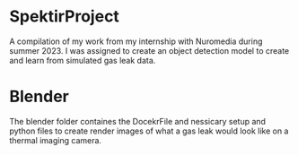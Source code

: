 # SpektirProject
A compilation of my work from my internship with Nuromedia during summer 2023. I was assigned to create an object detection model to create and learn from simulated gas leak data.

# Blender
The blender folder containes the DocekrFile and nessicary setup and python files to create render images of what a gas leak would look like on a thermal imaging camera.
